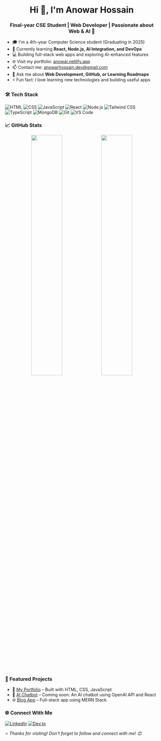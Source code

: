 <h1 align="center">Hi 👋, I'm Anowar Hossain</h1>
<h3 align="center">Final-year CSE Student | Web Developer | Passionate about Web & AI 🚀</h3>

- 🎓 I'm a 4th-year Computer Science student (Graduating in 2025)
- 🌱 Currently learning **React, Node.js, AI Integration, and DevOps**
- 💻 Building full-stack web apps and exploring AI-enhanced features
- 🌐 Visit my portfolio: [anowar.netlify.app](https://anowar.netlify.app)
- 📫 Contact me: anowarhossain.dev@gmail.com 
- 💬 Ask me about **Web Development, GitHub, or Learning Roadmaps**
- ⚡ Fun fact: I love learning new technologies and building useful apps

### 🛠️ Tech Stack
![HTML](https://img.shields.io/badge/-HTML5-E34F26?style=flat&logo=html5&logoColor=white)
![CSS](https://img.shields.io/badge/-CSS3-1572B6?style=flat&logo=css3)
![JavaScript](https://img.shields.io/badge/-JavaScript-F7DF1E?style=flat&logo=javascript&logoColor=black)
![React](https://img.shields.io/badge/-React-61DAFB?style=flat&logo=react&logoColor=black)
![Node.js](https://img.shields.io/badge/-Node.js-339933?style=flat&logo=node.js&logoColor=white)
![Tailwind CSS](https://img.shields.io/badge/-TailwindCSS-38B2AC?style=flat&logo=tailwind-css)
![TypeScript](https://img.shields.io/badge/-TypeScript-3178C6?style=flat&logo=typescript)
![MongoDB](https://img.shields.io/badge/-MongoDB-47A248?style=flat&logo=mongodb)
![Git](https://img.shields.io/badge/-Git-F05032?style=flat&logo=git)
![VS Code](https://img.shields.io/badge/-VSCode-007ACC?style=flat&logo=visual-studio-code)


### 📈 GitHub Stats
<p align="center">
  <img src="https://github-readme-stats.vercel.app/api?username=anowarohossain&show_icons=true&theme=tokyonight" width="45%" />
  <img src="https://github-readme-streak-stats.herokuapp.com/?user=anowarohossain&theme=tokyonight" width="45%" />
</p>


### 📌 Featured Projects
- 📝 [My Portfolio](https://anowar.netlify.app) – Built with HTML, CSS, JavaScript
- 🧠 [AI Chatbot](#) – Coming soon: An AI chatbot using OpenAI API and React
- 🌐 [Blog App](#) – Full-stack app using MERN Stack.

### 🌐 Connect With Me
[![LinkedIn](https://img.shields.io/badge/LinkedIn-blue?style=flat&logo=linkedin)](https://linkedin.com/in/anowarohossain)
[![Dev.to](https://img.shields.io/badge/dev.to-0A0A0A?style=flat&logo=devdotto&logoColor=white)](https://dev.to/anowarohossain)


⭐ *Thanks for visiting! Don't forget to follow and connect with me! 😊*
